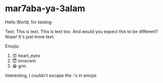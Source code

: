 # mar7aba-ya-3alam
Hello World, for testing

Text. This is text. This is text too.
And would you expect this to be different? Nope! It's just more text.


Emojis:

1. :heart_eyes: heart_eyes
2. :innocent:   innocent
3. :grin:       grin

Interesting, I couldn't escape the :'s in emojis
